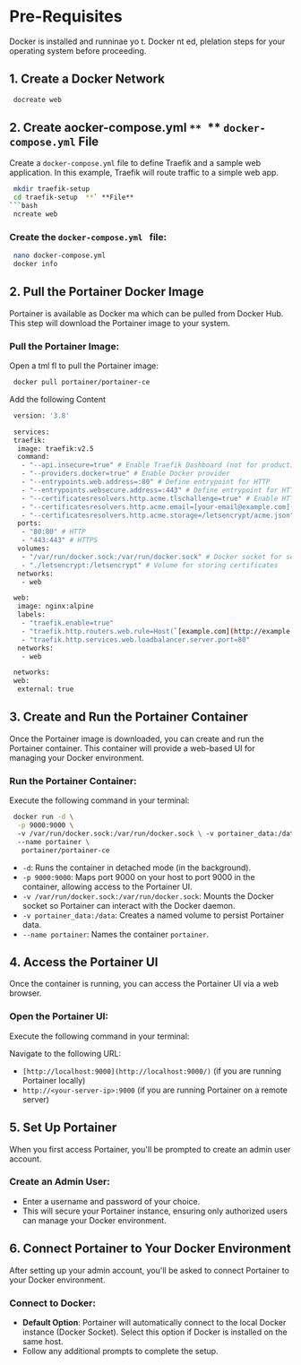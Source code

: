 
# Pre-Requisites
 Docker is installed and runninae  yo t.  Docker nt ed, plelation steps for your operating system before proceeding.

## 1\. Create a Docker Network

```bash
 docreate web
 ```
## 2\. Create aocker-compose.yml `** `** `docker-compose.yml` File

Create a `docker-compose.yml` file to define Traefik and a sample web application. In this example, Traefik will route traffic to a simple web app.

```bash
 mkdir traefik-setup
 cd traefik-setup  **` **File**
```bash
 ncreate web
 ```
###  Create the `docker-compose.yml ` file:

 ```bash
  nano docker-compose.yml
  docker info
```

## 2\. Pull the Portainer Docker Image
Portainer is available as  Docker ma which can be pulled from Docker Hub. This step will download the Portainer image to your system.

###  **Pull the Portainer Image**:
Open a tml  fl to pull the Portainer image:

```bash
 docker pull portainer/portainer-ce
 ```
Add the following Content

```bash
 version: '3.8'

 services:
 traefik:
  image: traefik:v2.5
  command:
   - "--api.insecure=true" # Enable Traefik Dashboard (not for production use)
   - "--providers.docker=true" # Enable Docker provider
   - "--entrypoints.web.address=:80" # Define entrypoint for HTTP
   - "--entrypoints.websecure.address=:443" # Define entrypoint for HTTPS
   - "--certificatesresolvers.http.acme.tlschallenge=true" # Enable HTTP-01 challenge for ACME
   - "--certificatesresolvers.http.acme.email=[your-email@example.com](mailto:your-email@example.com)" # Your email for ACME
   - "--certificatesresolvers.http.acme.storage=/letsencrypt/acme.json" # Storage for certificates
  ports:
   - "80:80" # HTTP
   - "443:443" # HTTPS
  volumes:
   - "/var/run/docker.sock:/var/run/docker.sock" # Docker socket for service discovery
   - "./letsencrypt:/letsencrypt" # Volume for storing certificates
  networks:
   - web

 web:
  image: nginx:alpine
  labels:
   - "traefik.enable=true"
   - "traefik.http.routers.web.rule=Host(`[example.com](http://example.com/)`)" # Replace with your domain
   - "traefik.http.services.web.loadbalancer.server.port=80"
  networks:
   - web

 networks:
 web:
  external: true
 ```


## 3\. Create and Run the Portainer Container
Once the Portainer image is downloaded, you can create and run the Portainer container. This container will provide a web-based UI for managing your Docker environment.

###  **Run the Portainer Container**:
Execute the following command in your terminal:

``` bash
 docker run -d \
  -p 9000:9000 \ 
  -v /var/run/docker.sock:/var/run/docker.sock \ -v portainer_data:/data \ 
  --name portainer \
   portainer/portainer-ce
```
-   `-d`: Runs the container in detached mode (in the background).
-   `-p 9000:9000`: Maps port 9000 on your host to port 9000 in the container, allowing access to the Portainer UI.
-   `-v /var/run/docker.sock:/var/run/docker.sock`: Mounts the Docker socket so Portainer can interact with the Docker daemon.
-   `-v portainer_data:/data`: Creates a named volume to persist Portainer data.
-   `--name portainer`: Names the container  `portainer`.

## 4\. Access the Portainer UI
Once the container is running, you can access the Portainer UI via a web browser.

###  **Open the Portainer UI**:
Execute the following command in your terminal:

Navigate to the following URL:
-   `[http://localhost:9000](http://localhost:9000/)`  (if you are running Portainer locally)
-   `http://<your-server-ip>:9000`  (if you are running Portainer on a remote server)

## 5\. Set Up Portainer 

When you first access Portainer, you'll be prompted to create an admin user account.
### **Create an Admin User**:

-   Enter a username and password of your choice.
-   This will secure your Portainer instance, ensuring only authorized users can manage your Docker environment.

## 6\. Connect Portainer to Your Docker Environment

After setting up your admin account, you'll be asked to connect Portainer to your Docker environment.
### **Connect to Docker**:

-   **Default Option**: Portainer will automatically connect to the local Docker instance (Docker Socket). Select this option if Docker is installed on the same host.
-   Follow any additional prompts to complete the setup.
<!--stackedit_data:
eyJoaXN0b3J5IjpbMTE5NTc0MzY5MiwtMjYzNDAzNTUyLDYyNj
ExMTA1MSwxNTA4Nzg4MzI1LC0xMDcwOTI3MTUzLC0xOTQ1NjUx
MzU1LC0yMTE3NTE4NzYxLDY1MTUwMzY4OSwxMTk3MDE2NDQzXX
0=
-->